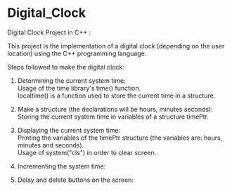 # Digital_Clock

Digital Clock Project in C++ :

This project is the implementation of a digital clock (depending on the user location) using the C++ programming language.

Steps followed to make the digital clock:

1. Determining the current system time:</br>
  Usage of the time library's time() function.</br>
  localtime() is a function used to store the current time in a structure.
 
2. Make a structure (the declarations will be hours, minutes seconds):</br>
  Storing the current system time in variables of a structure timePtr.
  
3. Displaying the current system time:</br>
  Printing the variables of the timePtr structure (the variables are: hours, minutes and seconds).</br>
  Usage of system("cls") in order to clear screen.
  
4. Incrementing the system time:
5. Delay and delete buttons on the screen:
